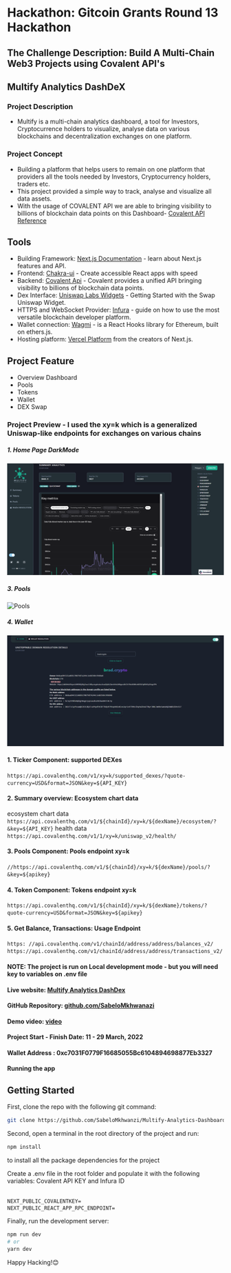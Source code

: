 # Hackathon: Gitcoin Grants Round 13 Hackathon

## The Challenge Description: Build A Multi-Chain Web3 Projects using Covalent API's

<!-- [HERE](https://gitcoin.co/issue/covalenthq/covalent-gitcoin-bounties/19/100028550) -->

## Multify Analytics DashDeX

### Project Description

- Multify is a multi-chain analytics dashboard, a tool for Investors, Cryptocurrence holders to visualize, analyse data on various blockchains and decentralization exchanges on one platform.

### Project Concept

- Building a platform that helps users to remain on one platform that providers all the tools needed by Investors, Cryptocurrency holders, traders etc.
- This project provided a simple way to track, analyse and visualize all data assets.
- With the usage of COVALENT API we are able to bringing visibility to billions of blockchain data points on this Dashboard- [Covalent API Reference](https://chakra-ui.com/)

## Tools

- Building Framework: [Next.js Documentation](https://nextjs.org/docs) - learn about Next.js features and API.
- Frontend: [Chakra-ui](https://chakra-ui.com/) - Create accessible React apps with speed
- Backend: [Covalent Api](https://www.covalenthq.com/) - Covalent provides a unified API bringing visibility to billions of blockchain data points.
- Dex Interface: [Uniswap Labs Widgets](https://docs.uniswap.org/sdk/widgets/swap-widget) - Getting Started with the Swap Uniswap Widget.
- HTTPS and WebSocket Provider: [Infura](https://docs.infura.io/infura/networks/ethereum) - guide on how to use the most versatile blockchain developer platform.
- Wallet connection: [Wagmi](https://wagmi-xyz.vercel.app/) - is a React Hooks library for Ethereum, built on ethers.js.
- Hosting platform: [Vercel Platform](https://vercel.com/new?utm_medium=default-template&filter=next.js&utm_source=create-next-app&utm_campaign=create-next-app-readme) from the creators of Next.js.

## Project Feature

- Overview Dashboard
- Pools
- Tokens
- Wallet
- DEX Swap

### Project Preview - I used the xy=k which is a generalized Uniswap-like endpoints for exchanges on various chains

##### 1. Home Page DarkMode

![HomePage](https://github.com/SabeloMkhwanzi/Multify-Analytics-Dashboard/blob/main/public/multify-updated1.png)

##### 3. Pools

![Pools](https://github.com/SabeloMkhwanzi/Multify-Analytics-Dashboard/blob/main/public/Multify-pools-GR13-Hackathon5.jpg)

##### 4. Wallet

![Wallet](https://github.com/SabeloMkhwanzi/Multify-Analytics-Dashboard/blob/main/public/multify-updated2.png)

#### 1. Ticker Component: supported DEXes

`https://api.covalenthq.com/v1/xy=k/supported_dexes/?quote-currency=USD&format=JSON&key=${API_KEY}`

#### 2. Summary overview: Ecosystem chart data

ecosystem chart data
`https://api.covalenthq.com/v1/${chainId}/xy=k/${dexName}/ecosystem/?&key=${API_KEY}`
health data
`https://api.covalenthq.com/v1/1/xy=k/uniswap_v2/health/`

#### 3. Pools Component: Pools endpoint xy=k

`//https://api.covalenthq.com/v1/${chainId}/xy=k/${dexName}/pools/?&key=${apikey}`

#### 4. Token Component: Tokens endpoint xy=k

`https://api.covalenthq.com/v1/${chainId}/xy=k/${dexName}/tokens/?quote-currency=USD&format=JSON&key=${apikey}`

#### 5. Get Balance, Transactions: Usage Endpoint

`https: //api.covalenthq.com/v1/chainId/address/address/balances_v2/ https://api.covalenthq.com/v1/chainId/address/address/transactions_v2/`

#### NOTE: The project is run on Local development mode - but you will need key to variables on .env file

#### Live website: [Multify Analytics DashDex](https://multify.vercel.app/)

#### GitHub Repository: [github.com/SabeloMkhwanazi](https://github.com/SabeloMkhwanzi/Multify-Analytics-Dashboard)

#### Demo video: [video](https://youtu.be/FAbeKKlyvFY)

#### Project Start - Finish Date: 11 - 29 March, 2022

#### Wallet Address : 0xc7031F0779F16685055Bc6104894698877Eb3327

#### Running the app

## Getting Started

First, clone the repo with the following git command:

```bash
git clone https://github.com/SabeloMkhwanzi/Multify-Analytics-Dashboard
```

Second, open a terminal in the root directory of the project and run:

```bash
npm install
```

to install all the package dependencies for the project

Create a .env file in the root folder and populate it with the following variables: Covalent API KEY and Infura ID

```

NEXT_PUBLIC_COVALENTKEY=
NEXT_PUBLIC_REACT_APP_RPC_ENDPOINT=

```

Finally, run the development server:

```bash
npm run dev
# or
yarn dev
```

Happy Hacking!😊

